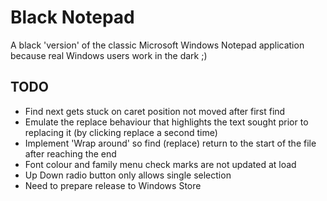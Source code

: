 # Black Notepad

A black 'version' of the classic Microsoft Windows Notepad application because real Windows users work in the dark ;)

## TODO ##

* Find next gets stuck on caret position not moved after first find
* Emulate the replace behaviour that highlights the text sought prior to replacing it (by clicking replace a second time)
* Implement 'Wrap around' so find (replace) return to the start of the file after reaching the end
* Font colour and family menu check marks are not updated at load
* Up Down radio button only allows single selection
* Need to prepare release to Windows Store

